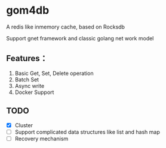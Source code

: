 # gom4db

A redis like inmemory cache, based on Rocksdb

Support gnet framework and classic golang net work model


## Features： 

1. Basic Get, Set, Delete operation
2. Batch Set
3. Async write
4. Docker Support

## TODO

- [x] Cluster
- [ ] Support complicated data structures like list and hash map 
- [ ] Recovery mechanism 
